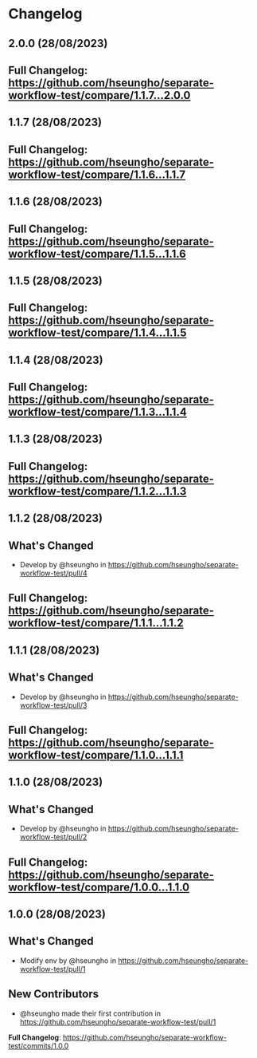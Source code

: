 # Changelog

## 2.0.0 (28/08/2023)
**Full Changelog**: https://github.com/hseungho/separate-workflow-test/compare/1.1.7...2.0.0
---

## 1.1.7 (28/08/2023)
**Full Changelog**: https://github.com/hseungho/separate-workflow-test/compare/1.1.6...1.1.7
---

## 1.1.6 (28/08/2023)
**Full Changelog**: https://github.com/hseungho/separate-workflow-test/compare/1.1.5...1.1.6
---

## 1.1.5 (28/08/2023)
**Full Changelog**: https://github.com/hseungho/separate-workflow-test/compare/1.1.4...1.1.5
---

## 1.1.4 (28/08/2023)
**Full Changelog**: https://github.com/hseungho/separate-workflow-test/compare/1.1.3...1.1.4
---

## 1.1.3 (28/08/2023)
**Full Changelog**: https://github.com/hseungho/separate-workflow-test/compare/1.1.2...1.1.3
---

## 1.1.2 (28/08/2023)
## What's Changed
* Develop by @hseungho in https://github.com/hseungho/separate-workflow-test/pull/4


**Full Changelog**: https://github.com/hseungho/separate-workflow-test/compare/1.1.1...1.1.2
---

## 1.1.1 (28/08/2023)
## What's Changed
* Develop by @hseungho in https://github.com/hseungho/separate-workflow-test/pull/3


**Full Changelog**: https://github.com/hseungho/separate-workflow-test/compare/1.1.0...1.1.1
---

## 1.1.0 (28/08/2023)
## What's Changed
* Develop by @hseungho in https://github.com/hseungho/separate-workflow-test/pull/2


**Full Changelog**: https://github.com/hseungho/separate-workflow-test/compare/1.0.0...1.1.0
---

## 1.0.0 (28/08/2023)
## What's Changed
* Modify env by @hseungho in https://github.com/hseungho/separate-workflow-test/pull/1

## New Contributors
* @hseungho made their first contribution in https://github.com/hseungho/separate-workflow-test/pull/1

**Full Changelog**: https://github.com/hseungho/separate-workflow-test/commits/1.0.0